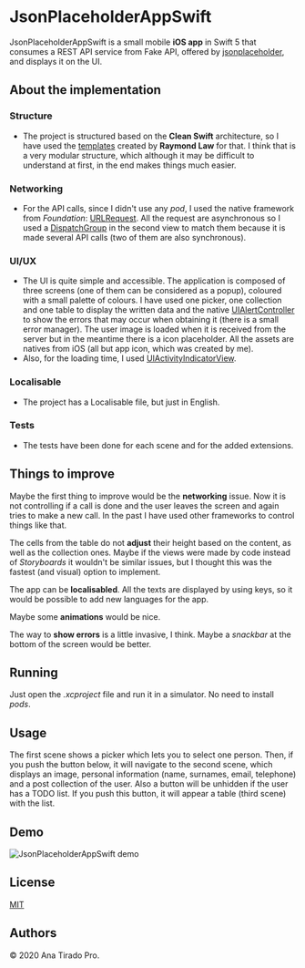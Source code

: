 # JsonPlaceholderAppSwift
JsonPlaceholderAppSwift is a small mobile **iOS app** in Swift 5 that consumes a REST API service from Fake API, offered by [jsonplaceholder](https://jsonplaceholder.typicode.com/), and displays it on the UI.

## About the implementation
### Structure
- The project is structured based on the **Clean Swift** architecture, so I have used the [templates](https://clean-swift.com/) created by **Raymond Law** for that.
I think that is a very modular structure, which although it may be difficult to understand at first, in the end makes things much easier.
### Networking
- For the API calls, since I didn't use any *pod*, I used the native framework from *Foundation*: [URLRequest](https://developer.apple.com/documentation/foundation/urlrequest). All the request are asynchronous so I used a [DispatchGroup](https://developer.apple.com/documentation/dispatch/dispatchgroup) in the second view to match them because it is made several API calls (two of them are also synchronous).
### UI/UX
- The UI is quite simple and accessible. The application is composed of three screens (one of them can be considered as a popup), coloured with a small palette of colours.
I have used one picker, one collection and one table to display the written data and the native [UIAlertController](https://developer.apple.com/documentation/uikit/uialertcontroller) to show the errors that may occur when obtaining it (there is a small error manager). The user image is loaded when it is received from the server but in the meantime there is a icon placeholder. All the assets are natives from iOS (all but app icon, which was created by me).
- Also, for the loading time, I used [UIActivityIndicatorView](https://developer.apple.com/documentation/uikit/uiactivityindicatorview).
### Localisable
- The project has a Localisable file, but just in English.
### Tests
- The tests have been done for each scene and for the added extensions.


## Things to improve
Maybe the first thing to improve would be the **networking** issue. Now it is not controlling if a call is done and the user leaves the screen and again tries to make a new call. In the past I have used other frameworks to control things like that.

The cells from the table do not **adjust** their height based on the content, as well as the collection ones. Maybe if the views were made by code instead of *Storyboards* it wouldn't be similar issues, but I thought this was the fastest (and visual) option to implement.

The app can be **localisabled**. All the texts are displayed by using keys, so it would be possible to add new languages for the app.

Maybe some **animations** would be nice.

The way to **show errors** is a little invasive, I think. Maybe a *snackbar* at the bottom of the screen would be better.

## Running
Just open the *.xcproject* file and run it in a simulator. No need to install *pods*.

## Usage
The first scene shows a picker which lets you to select one person. Then, if you push the button below, it will navigate to the second scene, which displays an image, personal information (name, surnames, email, telephone) and a post collection of the user. Also a button will be unhidden if the user has a TODO list. If you push this button, it will appear a table (third scene) with the list. 

## Demo
![JsonPlaceholderAppSwift demo](Demo/demo.gif)

## License
[MIT](https://choosealicense.com/licenses/mit/)

## Authors
© 2020 Ana Tirado Pro.
